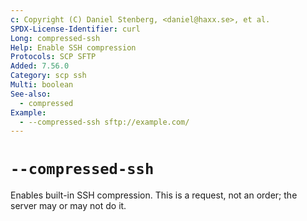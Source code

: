 ```yaml
---
c: Copyright (C) Daniel Stenberg, <daniel@haxx.se>, et al.
SPDX-License-Identifier: curl
Long: compressed-ssh
Help: Enable SSH compression
Protocols: SCP SFTP
Added: 7.56.0
Category: scp ssh
Multi: boolean
See-also:
  - compressed
Example:
  - --compressed-ssh sftp://example.com/
---
```


# `--compressed-ssh`

Enables built-in SSH compression. This is a request, not an order; the server
may or may not do it.
